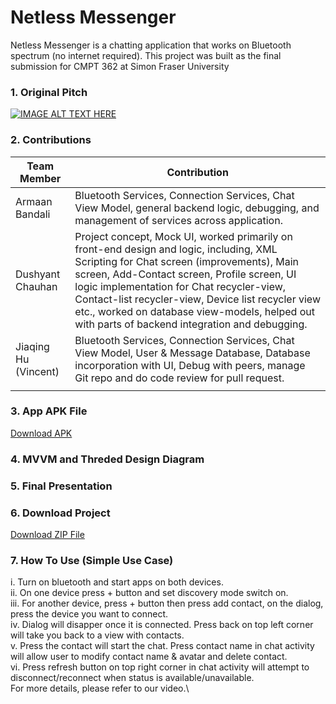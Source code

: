# Netless Messenger
Netless Messenger is a chatting application that works on Bluetooth spectrum (no internet required).
This project was built as the final submission for CMPT 362 at Simon Fraser University

### 1. Original Pitch 
[![IMAGE ALT TEXT HERE](https://img.youtube.com/vi/d-pzWBWP9Aw/hqdefault.jpg)](https://www.youtube.com/watch?v=d-pzWBWP9Aw)


### 2. Contributions
|Team Member     | Contribution      |
|----------------|-------------------|
|Armaan Bandali  | Bluetooth Services, Connection Services, Chat View Model, general backend logic, debugging, and management of services across application.                    |
|Dushyant Chauhan|      Project concept, Mock UI, worked primarily on front-end design and logic, including, XML Scripting for Chat screen (improvements), Main screen, Add-Contact screen, Profile screen, UI logic implementation for Chat recycler-view, Contact-list recycler-view, Device list recycler view etc., worked on database view-models, helped out with parts of backend integration and debugging.                 |
|Jiaqing Hu (Vincent)| Bluetooth Services, Connection Services, Chat View Model, User & Message Database, Database incorporation with UI, Debug with peers, manage Git repo and do code review for pull request.|
|                   |                   |


### 3. App APK File
<a id="raw-url" href="https://github.com/kyon317/netless_messenger/releases/download/v1.0.0/Netless_Messenger.apk">Download APK</a>

### 4. MVVM and Threded Design Diagram


### 5. Final Presentation


### 6. Download Project
<a id="project-zip" href="https://github.com/kyon317/netless_messenger/releases/download/v1.0.0/Netless_Messenger.apk.included.zip">Download ZIP File</a>

### 7. How To Use (Simple Use Case)
i. Turn on bluetooth and start apps on both devices.\
ii. On one device press + button and set discovery mode switch on.\
iii. For another device, press + button then press add contact, on the dialog, press the device you want to connect.\
iv. Dialog will disapper once it is connected. Press back on top left corner will take you back to a view with contacts.\
v. Press the contact will start the chat. Press contact name in chat activity will allow user to modify contact name & avatar and delete contact.\
vi. Press refresh button on top right corner in chat activity will attempt to disconnect/reconnect when status is available/unavailable.\
For more details, please refer to our video.\
